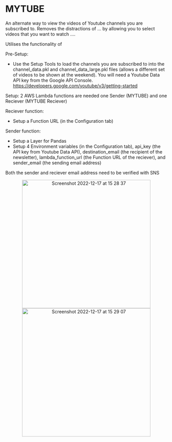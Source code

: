 # MYTUBE
An alternate way to view the videos of Youtube channels you are subscribed to. Removes the distractions of ... by allowing you to select videos that you want to watch .... 

Utilises the functionality of 

Pre-Setup:
* Use the Setup Tools to load the channels you are subscribed to into the channel_data.pkl and channel_data_large.pkl files (allows a different set of videos to be shown at the weekend). 
You will need a Youtube Data API key from the Google API Console. https://developers.google.com/youtube/v3/getting-started

Setup:
2 AWS Lambda functions are needed one Sender (MYTUBE) and one Reciever (MYTUBE Reciever)

Reciever function:
 * Setup a Function URL (in the Configuration tab)

Sender function:
 * Setup a Layer for Pandas
 * Setup 4 Environment variables (in the Configuration tab), api_key (the API key from Youtube Data API), destination_email (the recipient of the newsletter), lambda_function_url (the Function URL of the reciever), and sender_email (the sending email address)

 Both the sender and reciever email address need to be verified with SNS 

<p align="center">
<img width="400" alt="Screenshot 2022-12-17 at 15 28 37" src="https://user-images.githubusercontent.com/102842055/208250004-bee20b61-8e95-474d-be8a-ccaf64768736.png"><img width="400" alt="Screenshot 2022-12-17 at 15 29 07" src="https://user-images.githubusercontent.com/102842055/208250014-5da3f7b6-a5da-4140-93c8-e62391f7e0a6.png">
</p>
